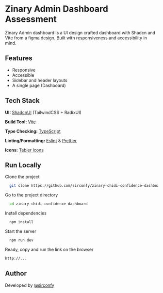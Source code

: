 # Zinary Admin Dashboard Assessment


Zinary Admin dashboard is a UI design crafted dashboard with Shadcn and Vite from a figma design. Built with responsiveness and accessibility in mind.
 
## Features
- Responsive
- Accessible
- Sidebar and header layouts
- A single page  (Dashboard)


## Tech Stack

**UI:** [ShadcnUI](https://ui.shadcn.com) (TailwindCSS + RadixUI)

**Build Tool:** [Vite](https://vitejs.dev/)

**Type Checking:** [TypeScript](https://www.typescriptlang.org/)

**Linting/Formatting:** [Eslint](https://eslint.org/) & [Prettier](https://prettier.io/)

**Icons:** [Tabler Icons](https://tabler.io/icons)

## Run Locally

Clone the project

```bash
  git clone https://github.com/sirconfy/zinary-chidi-confidence-dashboard.git
```

Go to the project directory

```bash
  cd zinary-chidi-confidence-dashboard
```

Install dependencies

```bash
  npm install
```

Start the server

```bash
  npm run dev
```


Ready, copy and run the link on the browser
```bash
http://...
```

## Author

Developed by [@sirconfy](https://github.com/sirconfy)

